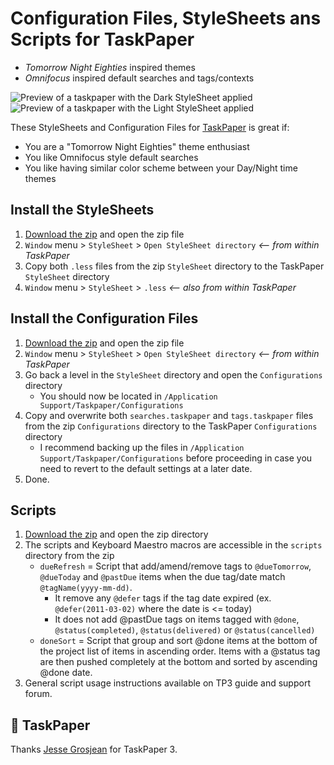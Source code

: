 # Configuration Files, StyleSheets ans Scripts for TaskPaper
<!-- > [Github repo](https://github.com/drootz/TaskPaperTheme-TomorrowEighties) -->

* *Tomorrow Night Eighties* inspired themes
* *Omnifocus* inspired default searches and tags/contexts

![Preview of a taskpaper with the Dark StyleSheet applied](https://raw.githubusercontent.com/drootz/TaskPaperTheme-TomorrowEighties/master/preview/dark.png)
![Preview of a taskpaper with the Light StyleSheet applied](https://raw.githubusercontent.com/drootz/TaskPaperTheme-TomorrowEighties/master/preview/light.png)

These StyleSheets and Configuration Files for [TaskPaper](http://www.taskpaper.com) is great if:

* You are a "Tomorrow Night Eighties" theme enthusiast
* You like Omnifocus style default searches
* You like having similar color scheme between your Day/Night time themes

## Install the StyleSheets

1. [Download the zip][download] and open the zip file
2. `Window` menu > `StyleSheet` > `Open StyleSheet directory` *<-- from within TaskPaper*
3. Copy both `.less` files from the zip `StyleSheet` directory to the TaskPaper `StyleSheet` directory
4. `Window` menu > `StyleSheet` > `.less` *<-- also from within TaskPaper*

## Install the Configuration Files

1. [Download the zip][download] and open the zip file
2. `Window` menu > `StyleSheet` > `Open StyleSheet directory` *<-- from within TaskPaper*
3. Go back a level in the `StyleSheet` directory and open the `Configurations` directory
    - You should now be located in `/Application Support/Taskpaper/Configurations`
3. Copy and overwrite both `searches.taskpaper` and `tags.taskpaper` files from the zip `Configurations` directory to the TaskPaper `Configurations` directory
    - I recommend backing up the files in `/Application Support/Taskpaper/Configurations` before proceeding in case you need to revert to the default settings at a later date.
4. Done.

## Scripts

1. [Download the zip][download] and open the zip directory
2. The scripts and Keyboard Maestro macros are accessible in the `scripts` directory from the zip
    - `dueRefresh` = Script that add/amend/remove tags to `@dueTomorrow`, `@dueToday` and `@pastDue` items when the due tag/date match `@tagName(yyyy-mm-dd)`.
      - It remove any `@defer` tags if the tag date expired (ex. `@defer(2011-03-02)` where the date is <= today)
      - It does not add @pastDue tags on items tagged with `@done`, `@status(completed)`, `@status(delivered)` or `@status(cancelled)`
    - `doneSort` = Script that group and sort @done items at the bottom of the project list of items in ascending order. Items with a @status tag are then pushed completely at the bottom and sorted by ascending @done date.
3. General script usage instructions available on TP3 guide and support forum.

[download]: https://github.com/drootz/TaskPaperTheme-TomorrowEighties/archive/v1.3.zip



## 💙 TaskPaper

Thanks [Jesse Grosjean](http://www.hogbaysoftware.com/about) for TaskPaper 3.
